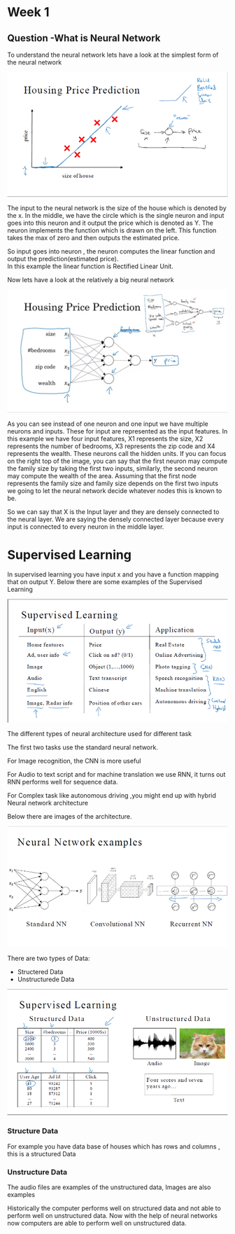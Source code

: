 # Week 1

##  Question -What is Neural Network

To understand the neural network lets have a look at the simplest form of the neural network


![Example2](https://raw.githubusercontent.com/106AbdulBasit/Deep-learning-Notes-Interview-Questions--CS-Standford230-Andrew-Ng-Kian-Katanforoosh/main/Images/Single%20Neuron.PNG)

The input to the neural network is the size of the house which is denoted by the x.  In the middle, we have the circle which is the single neuron and input goes into this neuron and it output the price which is denoted as Y. The neuron implements the function which is drawn on the left. This function takes the max of zero and then outputs the estimated price. 

So input goes into neuron , the neuron computes the linear function and output the prediction(estimated price).  
 In this example the linear function is Rectified Linear Unit.
 
 Now lets have a look at the relatively a big neural network
 
 ![Simple Neural Networl](https://raw.githubusercontent.com/106AbdulBasit/Deep-learning-Notes-Interview-Questions--CS-Standford230-Andrew-Ng-Kian-Katanforoosh/main/Images/Simple%20Neural%20Network.PNG)


As you can see instead of one neuron and one input we have multiple neurons and inputs.  These for input are represented as the input features. In this example we have four input features, X1 represents the size, X2 represents the number of bedrooms, X3 represents the zip code and X4 represents the wealth.  These neurons call the hidden units. If you can focus on the right top of the image, you can say that the first neuron may compute the family size by taking the first two inputs, similarly, the second neuron may compute the wealth of the area. Assuming that the first node represents the family size and family size depends on the first two inputs we going to let the neural network decide whatever nodes this is known to be.

 So we can say that X is the Input layer and they are densely connected to the neural layer. We are saying the densely connected layer because every input is connected to every neuron in the middle layer.
 
 
 # Supervised Learning
 
 In supervised learning you have input x and you  have a function mapping that on output Y.  Below there are some examples of the Supervised Learning
 
 ![Supervised Learning](https://raw.githubusercontent.com/106AbdulBasit/Deep-learning-Notes-Interview-Questions--CS-Standford230-Andrew-Ng-Kian-Katanforoosh/main/Images/Supervised%20Learning.PNG)
 
 
The different types of neural architecture used for different task
 
 The first two tasks use the standard neural network.
 
 For Image recognition, the CNN is more useful
 
 For  Audio to text script and for machine translation we use RNN, it turns out RNN performs well for sequence data.
 
 For Complex task like autonomous driving ,you might end up with hybrid Neural network architecture
 
 Below there are images of the architecture.

 
 ![NN Types](https://raw.githubusercontent.com/106AbdulBasit/Deep-learning-Notes-Interview-Questions--CS-Standford230-Andrew-Ng-Kian-Katanforoosh/main/Images/Neural%20Network%20Examples.PNG)
 
 There are two types of Data:
 - Structered Data
 - Unstructurede Data

![Structure and Unstructure Data](https://raw.githubusercontent.com/106AbdulBasit/Deep-learning-Notes-Interview-Questions--CS-Standford230-Andrew-Ng-Kian-Katanforoosh/main/Images/Structered%20%26%20Unstruct%20data.PNG)

### Structure Data
For example you have data base of houses which has rows and columns , this is a structured Data

### Unstructure Data

The audio files are examples of the unstructured data, Images are also examples

Historically the computer performs well on structured data and not able to perform well on unstructured data. Now with the help of neural networks now computers are able to perform well on unstructured data.

